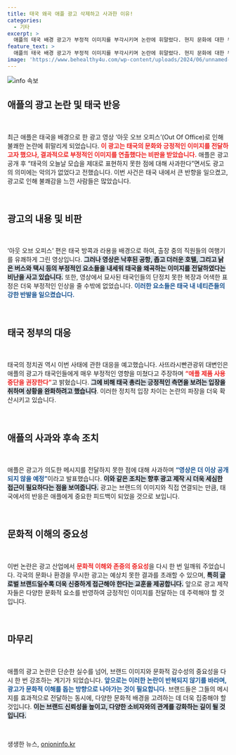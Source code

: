 ```yaml
---
title: 태국 왜곡 애플 광고 삭제하고 사과한 이유!
categories:
  - 기타
excerpt: >
  애플의 태국 배경 광고가 부정적 이미지를 부각시키며 논란에 휘말렸다. 현지 문화에 대한 무지로 비판받은 이 광고는 즉시 삭제되고 사과문이 발표됐다. 태국의 정치권도 애플에 대한 반감을 표출하며, 미묘한 여론이 형성되고 있다.
feature_text: >
  애플의 태국 배경 광고가 부정적 이미지를 부각시키며 논란에 휘말렸다. 현지 문화에 대한 무지로 비판받은 이 광고는 즉시 삭제되고 사과문이 발표됐다. 태국의 정치권도 애플에 대한 반감을 표출하며, 미묘한 여론이 형성되고 있다.
image: 'https://www.behealthy4u.com/wp-content/uploads/2024/06/unnamed-file.png'
---
```


<p><img src="https://www.behealthy4u.com/wp-content/uploads/2024/06/unnamed-file.png" alt="info 속보" /></p>

<h2 data-ke-size="size26">애플의 광고 논란 및 태국 반응</h2>

<p data-ke-size="size16">&nbsp;</p>

<p>최근 애플은 태국을 배경으로 한 광고 영상 ‘아웃 오브 오피스’(Out Of Office)로 인해 불쾌한 논란에 휘말리게 되었습니다. <b><span style="color: #ee2323;">이 광고는 태국의 문화와 긍정적인 이미지를 전달하고자 했으나, 결과적으로 부정적인 이미지를 연출했다는 비판을 받았습니다.</span></b> 애플은 광고 공개 후 “태국의 오늘날 모습을 제대로 표현하지 못한 점에 대해 사과한다”면서도 광고의 의미에는 악의가 없었다고 전했습니다. 이번 사건은 태국 내에서 큰 반향을 일으켰고, 광고로 인해 불쾌감을 느낀 사람들은 많았습니다.</p>

<p data-ke-size="size16">&nbsp;</p>

<h2 data-ke-size="size26">광고의 내용 및 비판</h2>

<p data-ke-size="size16">&nbsp;</p>

<p>‘아웃 오브 오피스’ 편은 태국 방콕과 라용을 배경으로 하여, 출장 중의 직원들의 여행기를 유쾌하게 그린 영상입니다. <b><span style="background-color: #21538527;">그러나 영상은 낙후된 공항, 좁고 더러운 호텔, 그리고 낡은 버스와 택시 등의 부정적인 요소들을 내세워 태국을 왜곡하는 이미지를 전달하였다는 비난을 사고 있습니다.</span></b> 또한, 영상에서 묘사된 태국인들의 단정치 못한 복장과 어색한 표정은 더욱 부정적인 인상을 줄 수밖에 없었습니다. <b><span style="color: #1a5490;">이러한 요소들은 태국 내 네티즌들의 강한 반발을 일으켰습니다.</span></b></p>

<p data-ke-size="size16">&nbsp;</p>

<h2 data-ke-size="size26">태국 정부의 대응</h2>

<p data-ke-size="size16">&nbsp;</p>

<p>태국의 정치권 역시 이번 사태에 관한 대응을 예고했습니다. 사뜨라시빤관광위 대변인은 애플의 광고가 태국인들에게 매우 부정적인 영향을 미쳤다고 주장하며 <b><span style="color: #ee2323;">“애플 제품 사용 중단을 권장한다”</span></b>고 밝혔습니다. <b><span style="background-color: #21538527;">그에 비해 태국 총리는 긍정적인 측면을 보려는 입장을 취하며 상황을 완화하려고 했습니다</span></b>. 이러한 정치적 입장 차이는 논란의 파장을 더욱 확산시키고 있습니다.</p>

<p data-ke-size="size16">&nbsp;</p>

<h2 data-ke-size="size26">애플의 사과와 후속 조치</h2>

<p data-ke-size="size16">&nbsp;</p>

<p>애플은 광고가 의도한 메시지를 전달하지 못한 점에 대해 사과하며 <b><span style="color: #1a5490;">“영상은 더 이상 공개되지 않을 예정”</span></b>이라고 발표했습니다. <b><span style="background-color: #21538527;">이와 같은 조치는 향후 광고 제작 시 더욱 세심한 접근이 필요하다는 점을 보여줍니다.</span></b> 광고는 브랜드의 이미지와 직접 연결되는 만큼, 태국에서의 반응은 애플에게 중요한 피드백이 되었을 것으로 보입니다.</p>

<p data-ke-size="size16">&nbsp;</p>

<h2 data-ke-size="size26">문화적 이해의 중요성</h2>

<p data-ke-size="size16">&nbsp;</p>

<p>이번 논란은 광고 산업에서 <b><span style="color: #ee2323;">문화적 이해와 존중의 중요성</span></b>을 다시 한 번 일깨워 주었습니다. 각국의 문화나 환경을 무시한 광고는 예상치 못한 결과를 초래할 수 있으며, <b><span style="background-color: #21538527;">특히 글로벌 브랜드일수록 더욱 신중하게 접근해야 한다는 교훈을 제공합니다.</span></b> 앞으로 광고 제작자들은 다양한 문화적 요소를 반영하여 긍정적인 이미지를 전달하는 데 주력해야 할 것입니다.</p>

<p data-ke-size="size16">&nbsp;</p>

<h2 data-ke-size="size26">마무리</h2>

<p data-ke-size="size16">&nbsp;</p>

<p>애플의 광고 논란은 단순한 실수를 넘어, 브랜드 이미지와 문화적 감수성의 중요성을 다시 한 번 강조하는 계기가 되었습니다. <b><span style="color: #1a5490;">앞으로는 이러한 논란이 반복되지 않기를 바라며, 광고가 문화적 이해를 돕는 방향으로 나아가는 것이 필요합니다.</span></b> 브랜드들은 그들의 메시지를 효과적으로 전달하는 동시에, 다양한 문화적 배경을 고려하는 데 더욱 집중해야 할 것입니다. <b><span style="background-color: #21538527;">이는 브랜드 신뢰성을 높이고, 다양한 소비자와의 관계를 강화하는 길이 될 것입니다.</span></b></p>

<p data-ke-size="size16">&nbsp;</p>
생생한 뉴스, <a href="https://onioninfo.kr" rel="dofollow">onioninfo.kr</a>


